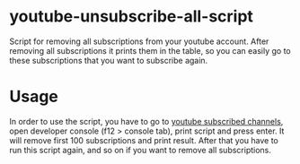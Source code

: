 # youtube-unsubscribe-all-script
Script for removing all subscriptions from your youtube account. After removing all subscriptions it prints them in the table, so you can easily go to these subscriptions that you want to subscribe again.

# Usage
In order to use the script, you have to go to [youtube subscribed channels](https://www.youtube.com/feed/channels), open developer console (f12 > console tab), print script and press enter.
It will remove first 100 subscriptions and print result. After that you have to run this script again, and so on if you want to remove all subscriptions.
